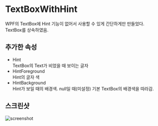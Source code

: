 # TextBoxWithHint  
WPF의 TextBox에 Hint 기능이 없어서 사용할 수 있게 간단하게만 만들었다.  
TextBox를 상속하였음.
  
## 추가한 속성  
* Hint  
TextBox의 Text가 비었을 때 보이는 글자  
* HintForeground  
Hint의 글자 색
* HintBackground  
Hint가 보일 때의 배경색. null일 때(미설정) 기본 TextBox의 배경색을 따라감. 
  
  
## 스크린샷
![screenshot](https://github.com/baejun-k/baejun-k.github.io/blob/master/images/TextBoxWithHint_Screenshot.PNG)
